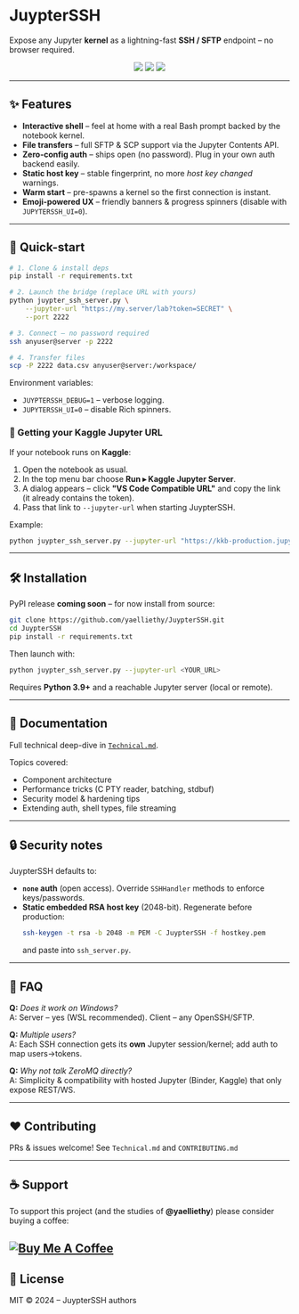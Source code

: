 # JuypterSSH

Expose any Jupyter **kernel** as a lightning-fast **SSH / SFTP** endpoint – no browser required.

<p align="center">
  <img src="https://img.shields.io/badge/Python-3.9%2B-blue"/>
  <img src="https://img.shields.io/badge/License-MIT-green"/>
  <img src="https://img.shields.io/badge/Status-Alpha-orange"/>
</p>

---

## ✨ Features
* **Interactive shell** – feel at home with a real Bash prompt backed by the notebook kernel.
* **File transfers** – full SFTP & SCP support via the Jupyter Contents API.
* **Zero-config auth** – ships open (no password).  Plug in your own auth backend easily.
* **Static host key** – stable fingerprint, no more *host key changed* warnings.
* **Warm start** – pre-spawns a kernel so the first connection is instant.
* **Emoji-powered UX** – friendly banners & progress spinners (disable with `JUPYTERSSH_UI=0`).

---

## 🚀 Quick-start
```bash
# 1. Clone & install deps
pip install -r requirements.txt

# 2. Launch the bridge (replace URL with yours)
python juypter_ssh_server.py \
    --jupyter-url "https://my.server/lab?token=SECRET" \
    --port 2222

# 3. Connect – no password required
ssh anyuser@server -p 2222

# 4. Transfer files
scp -P 2222 data.csv anyuser@server:/workspace/
```

Environment variables:
* `JUYPTERSSH_DEBUG=1` – verbose logging.
* `JUPYTERSSH_UI=0`   – disable Rich spinners.

### 🔗  Getting your Kaggle Jupyter URL
If your notebook runs on **Kaggle**:
1. Open the notebook as usual.  
2. In the top menu bar choose **Run ▸ Kaggle Jupyter Server**.  
3. A dialog appears – click **"VS Code Compatible URL"** and copy the link (it already contains the token).  
4. Pass that link to `--jupyter-url` when starting JuypterSSH.

Example:
```bash
python juypter_ssh_server.py --jupyter-url "https://kkb-production.jupyter-proxy.kaggle.net/k/12345abcdef/XYZTOKEN/proxy" --port 2222
```

---

## 🛠️  Installation
PyPI release **coming soon** – for now install from source:
```bash
git clone https://github.com/yaelliethy/JuypterSSH.git
cd JuypterSSH
pip install -r requirements.txt
```
Then launch with:
```bash
python juypter_ssh_server.py --jupyter-url <YOUR_URL>
```

Requires **Python 3.9+** and a reachable Jupyter server (local or remote).

---

## 📝  Documentation
Full technical deep-dive in [`Technical.md`](Technical.md).

Topics covered:
* Component architecture
* Performance tricks (C PTY reader, batching, stdbuf)
* Security model & hardening tips
* Extending auth, shell types, file streaming

---

## 🔒  Security notes
JuypterSSH defaults to:
* **`none` auth** (open access).  Override `SSHHandler` methods to enforce keys/passwords.
* **Static embedded RSA host key** (2048-bit).  Regenerate before production:
  ```bash
  ssh-keygen -t rsa -b 2048 -m PEM -C JuypterSSH -f hostkey.pem
  ```
  and paste into `ssh_server.py`.

---

## 🤔  FAQ
**Q:** *Does it work on Windows?*  
A: Server – yes (WSL recommended).  Client – any OpenSSH/SFTP.

**Q:** *Multiple users?*  
A: Each SSH connection gets its **own** Jupyter session/kernel; add auth to map users→tokens.

**Q:** *Why not talk ZeroMQ directly?*  
A: Simplicity & compatibility with hosted Jupyter (Binder, Kaggle) that only expose REST/WS.

---

## ❤️  Contributing
PRs & issues welcome!  See `Technical.md` and `CONTRIBUTING.md`

---

## ☕  Support

To support this project (and the studies of **@yaelliethy**) please consider buying a coffee:


[![Buy Me A Coffee](https://img.shields.io/badge/Buy%20Me%20A%20Coffee-%23FFDD00?style=for-the-badge&logo=buy-me-a-coffee&logoColor=black)](https://www.buymeacoffee.com/yaelliethy)
---
## 📜  License
MIT © 2024 – JuypterSSH authors 
